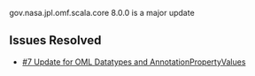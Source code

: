 gov.nasa.jpl.omf.scala.core 8.0.0 is a major update

## Issues Resolved

- [#7 Update for OML Datatypes and AnnotationPropertyValues](https://github.com/JPL-IMCE/gov.nasa.jpl.omf.scala.core/issues/7)

